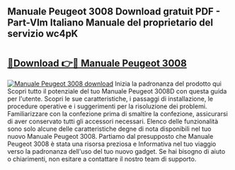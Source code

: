 ## Manuale Peugeot 3008 Download gratuit PDF - Part-VIm Italiano Manuale del proprietario del servizio wc4pK

# <h2><a href="http://dfgpqm5.blite.top/?on=Manuale+Peugeot+3008">🔗Download 👉🔴 Manuale Peugeot 3008</a></h2>

[![Manuale Peugeot 3008 download](https://i.imgur.com/lujVjoI.png)](http://dfgpqm5.blite.top/?on=Manuale+Peugeot+3008)
Inizia la padronanza del prodotto qui Scopri tutto il potenziale del tuo Manuale Peugeot 3008D con questa guida per l'utente. Scopri le sue caratteristiche, i passaggi di installazione, le procedure operative e i suggerimenti per la risoluzione dei problemi. Familiarizzare con la confezione prima di smaltire la confezione, assicurarsi di aver conservato tutti gli accessori necessari. Elenco delle funzionalità sono solo alcune delle caratteristiche degne di nota disponibili nel tuo nuovo Manuale Peugeot 3008. Partiamo dal presupposto che Manuale Peugeot 3008 è stata una risorsa preziosa e Informativa nel tuo viaggio verso la padronanza dell'uso del tuo nuovo gadget. Se hai bisogno di aiuto o chiarimenti, non esitare a contattare il nostro team di supporto.
